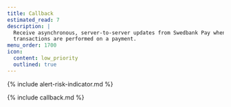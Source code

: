 ```yaml
---
title: Callback
estimated_read: 7
description: |
  Receive asynchronous, server-to-server updates from Swedbank Pay when
  transactions are performed on a payment.
menu_order: 1700
icon:
  content: low_priority
  outlined: true
---
```


{% include alert-risk-indicator.md %}

{% include callback.md %}
